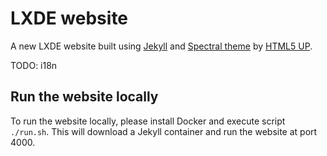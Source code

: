 LXDE website
============

A new LXDE website built using [Jekyll](http://jekyllrb.com/) and
[Spectral theme](https://github.com/arkadianriver/spectral/) by
[HTML5 UP](https://html5up.net/).

TODO: i18n

Run the website locally
-----------------------

To run the website locally, please install Docker and execute script
`./run.sh`.  This will download a Jekyll container and run the website at port
4000.
